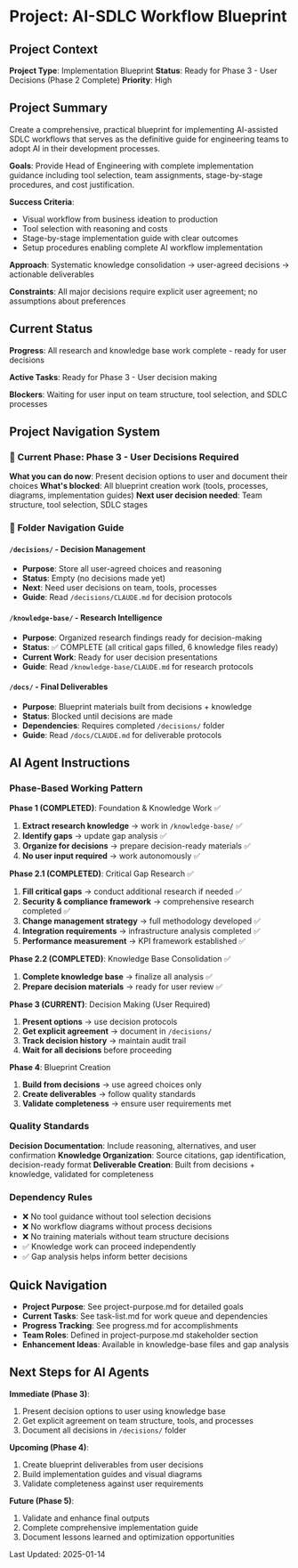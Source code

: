 # Project: AI-SDLC Workflow Blueprint

## Project Context

**Project Type**: Implementation Blueprint
**Status**: Ready for Phase 3 - User Decisions (Phase 2 Complete)
**Priority**: High

## Project Summary

Create a comprehensive, practical blueprint for implementing AI-assisted SDLC workflows that serves as the definitive guide for engineering teams to adopt AI in their development processes.

**Goals**: Provide Head of Engineering with complete implementation guidance including tool selection, team assignments, stage-by-stage procedures, and cost justification.

**Success Criteria**: 
- Visual workflow from business ideation to production
- Tool selection with reasoning and costs
- Stage-by-stage implementation guide with clear outcomes
- Setup procedures enabling complete AI workflow implementation

**Approach**: Systematic knowledge consolidation → user-agreed decisions → actionable deliverables

**Constraints**: All major decisions require explicit user agreement; no assumptions about preferences

## Current Status

**Progress**: All research and knowledge base work complete - ready for user decisions

**Active Tasks**: Ready for Phase 3 - User decision making

**Blockers**: Waiting for user input on team structure, tool selection, and SDLC processes

## Project Navigation System

### 🎯 Current Phase: Phase 3 - User Decisions Required
**What you can do now**: Present decision options to user and document their choices
**What's blocked**: All blueprint creation work (tools, processes, diagrams, implementation guides)
**Next user decision needed**: Team structure, tool selection, SDLC stages

### 📁 Folder Navigation Guide

#### `/decisions/` - Decision Management
- **Purpose**: Store all user-agreed choices and reasoning
- **Status**: Empty (no decisions made yet)
- **Next**: Need user decisions on team, tools, processes
- **Guide**: Read `/decisions/CLAUDE.md` for decision protocols

#### `/knowledge-base/` - Research Intelligence
- **Purpose**: Organized research findings ready for decision-making
- **Status**: ✅ COMPLETE (all critical gaps filled, 6 knowledge files ready)
- **Current Work**: Ready for user decision presentations
- **Guide**: Read `/knowledge-base/CLAUDE.md` for research protocols

#### `/docs/` - Final Deliverables
- **Purpose**: Blueprint materials built from decisions + knowledge
- **Status**: Blocked until decisions are made
- **Dependencies**: Requires completed `/decisions/` folder
- **Guide**: Read `/docs/CLAUDE.md` for deliverable protocols

## AI Agent Instructions

### Phase-Based Working Pattern

**Phase 1 (COMPLETED)**: Foundation & Knowledge Work ✅
1. **Extract research knowledge** → work in `/knowledge-base/` ✅
2. **Identify gaps** → update gap analysis ✅
3. **Organize for decisions** → prepare decision-ready materials ✅
4. **No user input required** → work autonomously ✅

**Phase 2.1 (COMPLETED)**: Critical Gap Research ✅
1. **Fill critical gaps** → conduct additional research if needed ✅
2. **Security & compliance framework** → comprehensive research completed ✅
3. **Change management strategy** → full methodology developed ✅
4. **Integration requirements** → infrastructure analysis completed ✅
5. **Performance measurement** → KPI framework established ✅

**Phase 2.2 (COMPLETED)**: Knowledge Base Consolidation ✅
1. **Complete knowledge base** → finalize all analysis ✅
2. **Prepare decision materials** → ready for user review ✅

**Phase 3 (CURRENT)**: Decision Making (User Required)
1. **Present options** → use decision protocols
2. **Get explicit agreement** → document in `/decisions/`
3. **Track decision history** → maintain audit trail
4. **Wait for all decisions** before proceeding

**Phase 4**: Blueprint Creation
1. **Build from decisions** → use agreed choices only
2. **Create deliverables** → follow quality standards
3. **Validate completeness** → ensure user requirements met

### Quality Standards

**Decision Documentation**: Include reasoning, alternatives, and user confirmation
**Knowledge Organization**: Source citations, gap identification, decision-ready format
**Deliverable Creation**: Built from decisions + knowledge, validated for completeness

### Dependency Rules

- ❌ No tool guidance without tool selection decisions
- ❌ No workflow diagrams without process decisions  
- ❌ No training materials without team structure decisions
- ✅ Knowledge work can proceed independently
- ✅ Gap analysis helps inform better decisions

## Quick Navigation

- **Project Purpose**: See project-purpose.md for detailed goals
- **Current Tasks**: See task-list.md for work queue and dependencies
- **Progress Tracking**: See progress.md for accomplishments
- **Team Roles**: Defined in project-purpose.md stakeholder section
- **Enhancement Ideas**: Available in knowledge-base files and gap analysis

## Next Steps for AI Agents

**Immediate (Phase 3)**:
1. Present decision options to user using knowledge base
2. Get explicit agreement on team structure, tools, and processes
3. Document all decisions in `/decisions/` folder

**Upcoming (Phase 4)**:
1. Create blueprint deliverables from user decisions
2. Build implementation guides and visual diagrams
3. Validate completeness against user requirements

**Future (Phase 5)**:
1. Validate and enhance final outputs
2. Complete comprehensive implementation guide
3. Document lessons learned and optimization opportunities

Last Updated: 2025-01-14